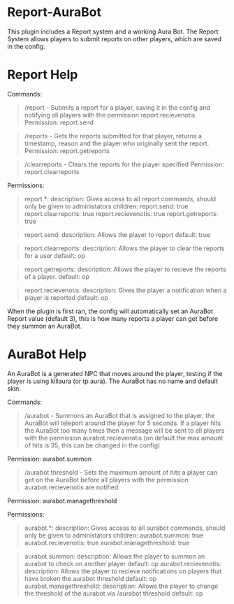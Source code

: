 # Report-AuraBot

This plugin includes a Report system and a working Aura Bot.
The Report System allows players to submit reports on other players, which are saved in the config.

# Report Help

Commands:

> /report <name> <reason> - Submits a report for a player, saving it in the config and notifying all players with the permission report.recievenotis
  Permission: report.send
  
> /reports <name> - Gets the reports submitted for that player, returns a timestamp, reason and the player who originally sent the report.
  Permission: report.getreports
  
> /clearreports <name> - Clears the reports for the player specified
  Permission: report.clearreports
  
Permissions:
  >  report.*:
    description: Gives access to all report commands, should only be given to administators
    children:
      report.send: true
      report.clearreports: true
      report.recievenotis: true
      report.getreports: true
      
  > report.send:
      description: Allows the player to report
      default: true
      
  > report.clearreports:
      description: Allows the player to clear the reports for a user
      default: op
      
  > report.getreports:
      description: Allows the player to recieve the reports of a player.
      default: op
      
  > report.recievenotis:
      description: Gives the player a notification when a player is reported
      default: op
      
When the plugin is first ran, the config will automatically set an AuraBot Report value (default 3), this is how many reports a player can get before they summon an AuraBot.

# AuraBot Help

An AuraBot is a generated NPC that moves around the player, testing if the player is using killaura (or tp aura).
The AuraBot has no name and default skin.

Commands:

> /aurabot <name> - Summons an AuraBot that is assigned to the player, the AuraBot will teleport around the player for 5 seconds. If a player hits the AuraBot too many times then a message will be sent to all players with the permission aurabot.recievenotis (on default the max amount of hits is 35, this can be changed in the config)
  
  Permission: aurabot.summon
  
> /aurabot threshold <int> - Sets the maximum amount of hits a player can get on the AuraBot before all players with the permission aurabot.recievenotis are notified.
  
  Permission: aurabot.managethreshold
  
Permissions:

  > aurabot.*:
    description: Gives access to all aurabot commands, should only be given to administators
    children:
      aurabot.summon: true
      aurabot.recievenotis: true
      aurabot.managethreshold: true

  > aurabot.summon:
      description: Allows the player to summon an aurabot to check on another player
      default: op
  > aurabot.recievenotis:
      description: Allows the player to recieve notifications on players that have broken the aurabot threshold
      default: op
  > aurabot.managethreshold:
      description: Allows the player to change the threshold of the aurabot via /aurabot threshold <int>
      default: op
  

  

      


